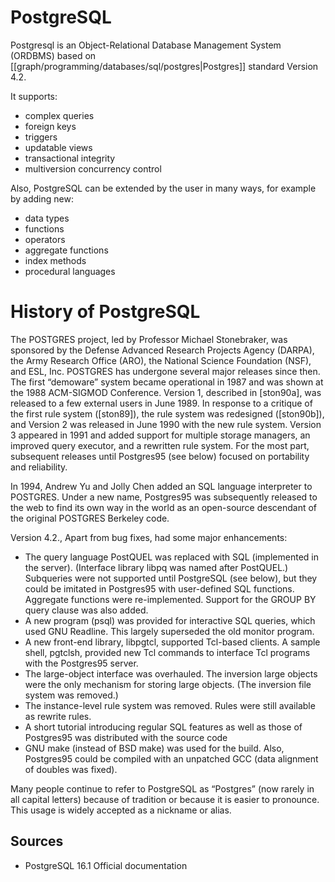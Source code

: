 # PostgreSQL
Postgresql is an Object-Relational Database Management System (ORDBMS) based on [[graph/programming/databases/sql/postgres|Postgres]] standard Version 4.2.

It supports:
- complex queries
- foreign keys
- triggers
- updatable views
- transactional integrity
- multiversion concurrency control

Also, PostgreSQL can be extended by the user in many ways, for example by adding new:
- data types
 - functions
- operators
 - aggregate functions
- index methods
- procedural languages

# History of PostgreSQL
The POSTGRES project, led by Professor Michael Stonebraker, was sponsored by the Defense Advanced Research Projects Agency (DARPA), the Army Research Office (ARO), the National Science Foundation (NSF), and ESL, Inc. 
POSTGRES has undergone several major releases since then. The first “demoware” system became operational in 1987 and was shown at the 1988 ACM-SIGMOD Conference. Version 1, described in \[ston90a], was released to a few external users in June 1989. In response to a critique of the first rule system (\[ston89]), the rule system was redesigned (\[ston90b]), and Version 2 was released in June 1990 with the new rule system. Version 3 appeared in 1991 and added support for multiple storage managers, an improved query executor, and a rewritten rule system. For the most part, subsequent releases until Postgres95 (see below) focused on portability and reliability. 

In 1994, Andrew Yu and Jolly Chen added an SQL language interpreter to POSTGRES. Under a new name, Postgres95 was subsequently released to the web to find its own way in the world as an open-source descendant of the original POSTGRES Berkeley code.

Version 4.2., Apart from bug fixes, had some major enhancements:
- The query language PostQUEL was replaced with SQL (implemented in the server). (Interface library libpq was named after PostQUEL.) Subqueries were not supported until PostgreSQL (see below), but they could be imitated in Postgres95 with user-defined SQL functions. Aggregate functions were re-implemented. Support for the GROUP BY query clause was also added.
 - A new program (psql) was provided for interactive SQL queries, which used GNU Readline. This largely superseded the old monitor program.
- A new front-end library, libpgtcl, supported Tcl-based clients. A sample shell, pgtclsh, provided new Tcl commands to interface Tcl programs with the Postgres95 server.
 - The large-object interface was overhauled. The inversion large objects were the only mechanism for storing large objects. (The inversion file system was removed.)
- The instance-level rule system was removed. Rules were still available as rewrite rules.
 - A short tutorial introducing regular SQL features as well as those of Postgres95 was distributed with the source code
 - GNU make (instead of BSD make) was used for the build. Also, Postgres95 could be compiled with an unpatched GCC (data alignment of doubles was fixed).
 
Many people continue to refer to PostgreSQL as “Postgres” (now rarely in all capital letters) because of tradition or because it is easier to pronounce. This usage is widely accepted as a nickname or alias.

## 

## Sources
- PostgreSQL 16.1 Official documentation
